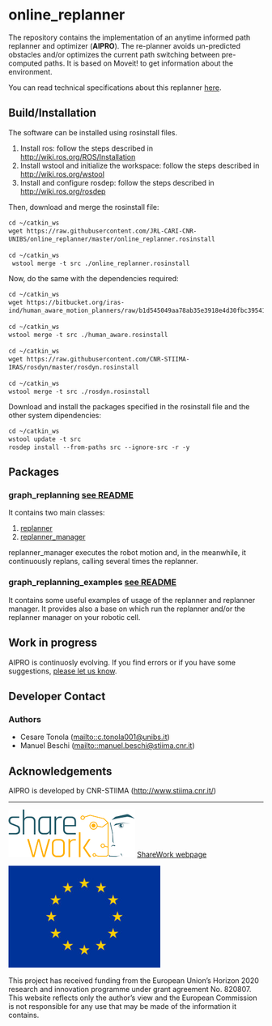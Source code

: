 # online_replanner

The repository contains the implementation of an anytime informed path replanner and optimizer (**AIPRO**). The re-planner avoids un-predicted obstacles and/or optimizes the current path switching between pre-computed paths. It is based on Moveit! to get information about the environment.

You can read technical specifications about this replanner [here](https://arxiv.org/abs/2103.13245).

## Build/Installation
The software can be installed using rosinstall files.

1. Install ros: follow the steps described in http://wiki.ros.org/ROS/Installation
2. Install wstool and initialize the workspace: follow the steps described in http://wiki.ros.org/wstool
3. Install and configure rosdep: follow the steps described in http://wiki.ros.org/rosdep

Then, download and merge the rosinstall file:
```
cd ~/catkin_ws
wget https://raw.githubusercontent.com/JRL-CARI-CNR-UNIBS/online_replanner/master/online_replanner.rosinstall

cd ~/catkin_ws
 wstool merge -t src ./online_replanner.rosinstall
```
Now, do the same with the dependencies required:
```
cd ~/catkin_ws
wget https://bitbucket.org/iras-ind/human_aware_motion_planners/raw/b1d545049aa78ab35e3918e4d30fbc395416ad40/human_aware.rosinstall

cd ~/catkin_ws
wstool merge -t src ./human_aware.rosinstall

cd ~/catkin_ws
wget https://raw.githubusercontent.com/CNR-STIIMA-IRAS/rosdyn/master/rosdyn.rosinstall

cd ~/catkin_ws
wstool merge -t src ./rosdyn.rosinstall
```
Download and install the packages specified in the rosinstall file and the other system dipendencies:
```
cd ~/catkin_ws
wstool update -t src
rosdep install --from-paths src --ignore-src -r -y
```
## Packages
### **graph_replanning [see README](https://github.com/JRL-CARI-CNR-UNIBS/online_replanner/blob/master/graph_replanning/README.md)**
It contains two main classes:
 1. [replanner](https://github.com/JRL-CARI-CNR-UNIBS/online_replanner/blob/master/graph_replanning/include/graph_replanning/replanner.h)
 2. [replanner_manager](https://github.com/JRL-CARI-CNR-UNIBS/online_replanner/blob/master/graph_replanning/include/graph_replanning/replanner_manager.h)

 replanner_manager executes the robot motion and, in the meanwhile, it continuously replans, calling several times the replanner.

### **graph_replanning_examples [see README](https://github.com/JRL-CARI-CNR-UNIBS/online_replanner/blob/master/graph_replanning_examples/README.md)**
It contains some useful examples of usage of the replanner and replanner manager. It provides also a base on which run the replanner and/or the replanner manager on your robotic cell.

## Work in progress
AIPRO is continuosly evolving. If you find errors or if you have some suggestions, [please let us know](https://github.com/JRL-CARI-CNR-UNIBS/online_replanner/issues).

## Developer Contact
### **Authors**
- Cesare Tonola (<mailto::c.tonola001@unibs.it>)
- Manuel Beschi (<mailto::manuel.beschi@stiima.cnr.it>)

## Acknowledgements
AIPRO is developed by CNR-STIIMA (http://www.stiima.cnr.it/)

***

![EC-H2020](Documentation/Sharework.png) [ShareWork webpage](https://sharework-project.eu/)

![EC-H2020](Documentation/flag_yellow.jpg)

This project has received funding from the European Union’s Horizon 2020 research and innovation programme under grant agreement No. 820807.
This website reflects only the author’s view and the European Commission is not responsible for any use that may be made of the information it contains.
